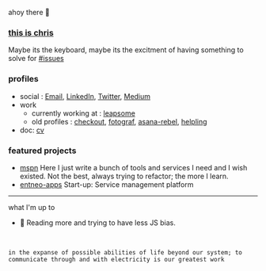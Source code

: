ahoy there 👋<br>

### [this is chris](https://github.com/chrisenitan)

Maybe its the keyboard, maybe its the excitment of having something to solve for [#issues](https://github.com/issues?q=is%3Aopen+is%3Aissue+author%3Achrisenitan+archived%3Afalse+is%3Apublic) 

### profiles
- social : [Email](mailto:enitanchris@gmail.com), [LinkedIn](https://www.linkedin.com/in/chrisenitan/), [Twitter](https://twitter.com/chris_enitan), [Medium](https://medium.com/@chrisenitan)
- work
  - currently working at : [leapsome](https://github.com/Leapsome)
  - old profiles : [checkout](https://github.com/chris-enitan-cko), [fotograf](https://github.com/fotografde), [asana-rebel](https://github.com/asanarebel), [helpling](https://github.com/Helpling)
- doc: [cv](http://bit.ly/2ZS0i0i)

### featured projects
- [mspn](https://github.com/chrisenitan/mspn) Here I just write a bunch of tools and services I need and I wish existed. Not the best, always trying to refactor; the more I learn.  
- [entneo-apps](https://github.com/entneo/entneo-apps) Start-up: Service management platform


---
what I'm up to

- 🌱 Reading more and trying to have less JS bias.
<br>

`in the expanse of possible abilities of life beyond our system; to communicate through and with electricity is our greatest work`
